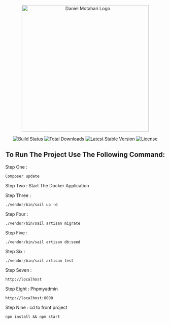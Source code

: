 <p align="center"><a href="https://danieldeveloper.ir" target="_blank"><img src="https://raw.githubusercontent.com/laravel/art/master/logo-lockup/5%20SVG/2%20CMYK/1%20Full%20Color/laravel-logolockup-cmyk-red.svg" width="400" alt="Daniel Motahari Logo"></a></p>

<p align="center">
<a href="https://github.com/laravel/framework/actions"><img src="https://github.com/laravel/framework/workflows/tests/badge.svg" alt="Build Status"></a>
<a href="https://packagist.org/packages/laravel/framework"><img src="https://img.shields.io/packagist/dt/laravel/framework" alt="Total Downloads"></a>
<a href="https://packagist.org/packages/laravel/framework"><img src="https://img.shields.io/packagist/v/laravel/framework" alt="Latest Stable Version"></a>
<a href="https://packagist.org/packages/laravel/framework"><img src="https://img.shields.io/packagist/l/laravel/framework" alt="License"></a>
</p>

<h2 align="center">To Run The Project Use The Following Command:
</h2>
Step One : 

```
Composer update 
```
Step Two :
Start The Docker Application

Step Three :
```
./vendor/bin/sail up -d
```
Step Four :
```
./vendor/bin/sail artisan migrate
```
Step Five :
```
./vendor/bin/sail artisan db:seed
```
Step Six :
```
./vendor/bin/sail artisan test 
```
Step Seven :
```
http://localhost
```
Step Eight :  Phpmyadmin
```
http://localhost:8008 
```
Step Nine :  cd to front project
```
npm install && npm start 
```
